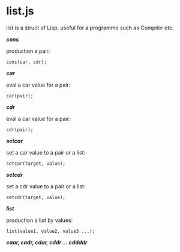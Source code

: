 # list.js

list is a struct of Lisp, useful for a programme such as Compiler etc.

***cons***

production a pair:

`cons(car, cdr);`

***car***

eval a car value for a pair:

`car(pair);`

***cdr***

eval a car value for a pair:

`cdr(pair);`

***setcar***

set a car value to a pair or a list:

`setcar(target, value);`

***setcdr***

set a cdr value to a pair or a list:

`setcdr(target, value);`

***list***

production a list by values:

`list(value1, value2, value3 ...);`

***caar, cadr, cdar, cddr ... cddddr***


